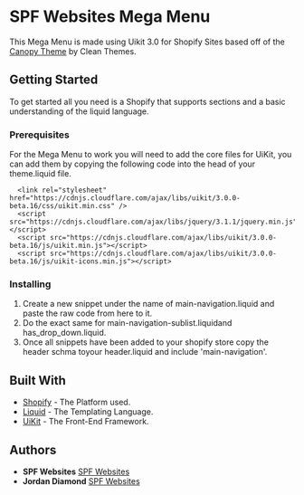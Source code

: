 # SPF Websites Mega Menu

This Mega Menu is made using Uikit 3.0 for Shopify Sites based off of the [Canopy Theme](http://www.cleanthemes.co.uk/) by Clean Themes.

## Getting Started

To get started all you need is a Shopify that supports sections and a basic understanding of the liquid language.

### Prerequisites

For the Mega Menu to work you will need to add the core files for UiKit, you can add them by copying the following code into the head of your theme.liquid file.

```
  <link rel="stylesheet" href="https://cdnjs.cloudflare.com/ajax/libs/uikit/3.0.0-beta.16/css/uikit.min.css" />
  <script src="https://cdnjs.cloudflare.com/ajax/libs/jquery/3.1.1/jquery.min.js"></script>
  <script src="https://cdnjs.cloudflare.com/ajax/libs/uikit/3.0.0-beta.16/js/uikit.min.js"></script>
  <script src="https://cdnjs.cloudflare.com/ajax/libs/uikit/3.0.0-beta.16/js/uikit-icons.min.js"></script>

```

### Installing

1. Create a new snippet under the name of main-navigation.liquid and paste the raw code from here to it.
2. Do the exact same for main-navigation-sublist.liquidand has_drop_down.liquid.
3. Once all snippets have been added to your shopify store copy the header schma toyour header.liquid and include 'main-navigation'.


## Built With

* [Shopify](https://shopify.com) - The Platform used.
* [Liquid](https://help.shopify.com/themes/liquid/basics) - The Templating Language.
* [UiKit](https://getuikit.com) - The Front-End Framework.


## Authors

* **SPF Websites** [SPF Websites](http://spf.nz)
* **Jordan Diamond** [SPF Websites](http://spf.nz)


